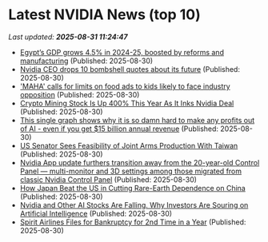 # Latest NVIDIA News (top 10)
_Last updated: **2025-08-31 11:24:47**_

- [Egypt’s GDP grows 4.5% in 2024-25, boosted by reforms and manufacturing](https://biztoc.com/x/d53e945f28d9b346) (Published: 2025-08-30)
- [Nvidia CEO drops 10 bombshell quotes about its future](https://biztoc.com/x/05fb5c6fb414d571) (Published: 2025-08-30)
- ['MAHA' calls for limits on food ads to kids likely to face industry opposition](https://biztoc.com/x/059d7c6d2cc37f70) (Published: 2025-08-30)
- [Crypto Mining Stock Is Up 400% This Year As It Inks Nvidia Deal](https://gizmodo.com/iren-nvidia-hot-stock-2000651001) (Published: 2025-08-30)
- [This single graph shows why it is so damn hard to make any profits out of AI - even if you get $15 billion annual revenue](https://www.techradar.com/pro/this-single-graph-shows-why-it-is-so-damn-hard-to-make-any-profits-out-of-ai-even-if-you-get-usd15-billion-annual-revenue) (Published: 2025-08-30)
- [US Senator Sees Feasibility of Joint Arms Production With Taiwan](https://biztoc.com/x/b81a5f4ca722583b) (Published: 2025-08-30)
- [Nvidia App update furthers transition away from the 20-year-old Control Panel — multi-monitor and 3D settings among those migrated from classic Nvidia Control Panel](https://www.tomshardware.com/pc-components/gpu-drivers/nvidia-app-update-furthers-transition-away-from-the-20-year-old-control-panel-multi-monitor-and-3d-settings-among-those-migrated-from-classic-nvidia-control-panel) (Published: 2025-08-30)
- [How Japan Beat the US in Cutting Rare-Earth Dependence on China](https://biztoc.com/x/0c07ae4567e97974) (Published: 2025-08-30)
- [Nvidia and Other AI Stocks Are Falling. Why Investors Are Souring on Artificial Intelligence](https://biztoc.com/x/67b99122ab976c77) (Published: 2025-08-30)
- [Spirit Airlines Files for Bankruptcy for 2nd Time in a Year](https://biztoc.com/x/1abf125a268d8441) (Published: 2025-08-30)
